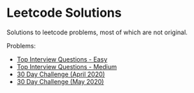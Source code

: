 # Leetcode Solutions

Solutions to leetcode problems, most of which are not original.

Problems:

* [Top Interview Questions - Easy](https://leetcode.com/explore/interview/card/top-interview-questions-easy/)
* [Top Interview Questions - Medium](https://leetcode.com/explore/interview/card/top-interview-questions-medium/)
* [30 Day Challenge (April 2020)](https://leetcode.com/explore/featured/card/30-day-leetcoding-challenge/)
* [30 Day Challenge (May 2020)](https://leetcode.com/explore/featured/card/may-leetcoding-challenge/)


